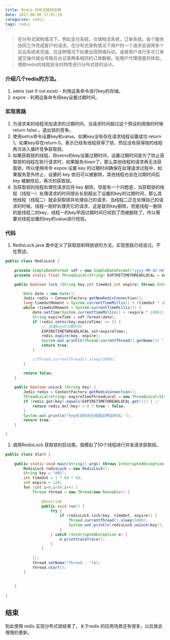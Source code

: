 ```yaml
---
title: Redis-分布式锁的应用
date: 2017-08-06 17:01:19
categories: redis
tags: redis
---
```


> 在分布式架构情况下，例如支付系统，仓储物流系统，订单系统。各个服务协同工作完成客户的请求。在分布式架构情况下用户的一个请求会调用多个后台系统来完成。在这种情况下如果出现网络抖动，或者用户进行多次订单提交操作就会导致后台记录两条相同的订单数据。给用户代理很差的体验。借助redis的线程安全的特性进行分布式锁的设计。

### 介绍几个redis的方法。

1. setnx (set if not exist)  - 利用这条命令进行key的存储。
2. expire - 利用这条命令将key设置过期时间。

### 实现思路

1. 为请求来的线程添加请求的过期时间，当请求时间超过这个预设的阈值的时候 return false 。退出锁的竞争。
2. 使用setnx命令设置key和value。如果key没有存在请求线程设置成功 return 1。如果key存在return 0。表示已经有线程获得了锁，然后没有获得锁的线程再次进入循环竞争获取锁。
3. 如果获取锁的线程，将setnx的key设置过期时间，设置过期时间是为了防止获取锁的线程在执行请求时，如果服务down了，那么其他线程的请求再无法获取锁，所以使用命令 expire 设置 key 的过期时间确保在处理请求过程中，如果服务意外终止，设置的 key 依旧可以被删除，其他线程也会在过期时间后 key 被删除后，再次的获取锁。
4. 当获取锁的线程处理完请求后将 key 删除，但是有一个问题是，当获取锁的线程（线程一）处理请求的时间很长长到超出了设置的key的过期时间，那么其他线程（线程二）就会获取锁并处理自己的请求，当线程二正在处理自己的请求的时候，线程一刚好处理完它的请求，这是就将key删除，但是线程一删除的是线程二的key，线程一的key早因过期时间已经到了而被删除了。所以需要对线程设置的key的value进行校验。

### 代码

1. RedisLock.java 类中定义了获取锁和释放锁的方法，实现思路已经说过。不在赘述。
```java
public class RedisLock {
	
	private SimpleDateFormat sdf = new SimpleDateFormat("yyyy-MM-dd HH:mm:ss");
	private static final ThreadLocal<String> EXPIRETIMETHREADLOCAL = new ThreadLocal<String>();

	public boolean lock (String key,int timeOut,int expire) throws InterruptedException {

		Date date = new Date();
		Jedis redis = ConnectFactory.getNewRedisConnection();
		long timeOutMoment = System.currentTimeMillis() + (timeOut * 1000);
		while (timeOutMoment > System.currentTimeMillis()) {
			date.setTime(System.currentTimeMillis() + (expire * 1000));
			String expireTime = sdf.format(date);
			if (redis.setnx(key,expireTime) == 1) {
				// 设置key的过期时间
				EXPIRETIMETHREADLOCAL.set(expireTime);
				redis.expire(key, expire);
				System.out.println(Thread.currentThread().getName()+ "  " +"获取锁");
				return true;
			}

			//Thread.currentThread().sleep(3000);
		}

		return false;
	}
	
	public boolean unLock (String key) {
		Jedis redis = ConnectFactory.getRedisConnection();
		ThreadLocal<String> expireTimeThreadLocal = new ThreadLocal<String>();
		if (redis.get(key).equals(EXPIRETIMETHREADLOCAL.get())) { //
			return redis.del(key) > 0 ? true : false;
		}
		System.out.println("key存活时间已经超出预设时间。");
		return true;
	}
	
}
```

2. 调用RedisLock 获取锁的启动类。我模拟了50个线程进行并发请求获取锁。

```java
public class Start {
	
	public static void main(String[] args) throws InterruptedException {
		RedisLock redisLock = new RedisLock();
		String key = "001";
		int timeOut = 1 * 60 * 60;
		int expire = 120;
		for (int i=0;i<50;i++) {
			Thread thread = new Thread(new Runnable() {
				
				@Override
				public void run() {
					try {
						if (redisLock.lock(key, timeOut, expire)) {
							Thread.currentThread().sleep(5000);
							System.out.println(redisLock.unLock(key));
						}
					} catch (InterruptedException e) {
						e.printStackTrace();
					}
				}
				
			});
			thread.setName("Thread - "+i);
			thread.start();
		}
		
		
	}
	
}
```

## 结束

到此使用 redis 实现分布式锁结束了。关于redis 的应用场景还有很多，以后我会慢慢的更新。
